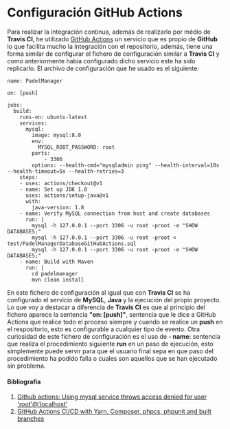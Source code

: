# Configuración GitHub Actions
Para realizar la integración continua, además de realizarlo por médio de **Travis CI**, he utilizado [GitHub Actions](https://github.com/features/actions) un servicio que es propio de **GitHub** lo que facilita mucho la integración con el repositorio, además, tiene una forma similar de configurar el fichero de configuración similar a **Travis CI** y como anteriormente había configurado dicho servicio este ha sido replicarlo. El archivo de configuración que he usado es el siguiente:

```
name: PadelManager

on: [push]

jobs:
  build:
    runs-on: ubuntu-latest
    services:
      mysql:
        image: mysql:8.0
        env:
          MYSQL_ROOT_PASSWORD: root
        ports:
            - 3306
        options: --health-cmd="mysqladmin ping" --health-interval=10s --health-timeout=5s --health-retries=3
    steps:
    - uses: actions/checkout@v1
    - name: Set up JDK 1.8
      uses: actions/setup-java@v1
      with:
        java-version: 1.8
    - name: Verify MySQL connection from host and create databases
      run: |
        mysql -h 127.0.0.1 --port 3306 -u root -proot -e "SHOW DATABASES;"
        mysql -h 127.0.0.1 --port 3306 -u root -proot < test/PadelManagerDatabaseGitHubActions.sql
        mysql -h 127.0.0.1 --port 3306 -u root -proot -e "SHOW DATABASES;"
    - name: Build with Maven
      run: |
        cd padelmanager
        mvn clean install
```

En este fichero de configuración al igual que con **Travis CI** se ha configurado el servicio de **MySQL**, **Java** y la ejecución del propio proyecto. Lo que voy a destacar a diferencia de **Travis CI** es que al principio del fichero aparece la sentencia **"on: [push]"**, sentencia que le dice a GitHub Actions que realice todo el proceso siempre y cuando se realice un **push** en el respositorio, esto es configurable a cualquier tipo de evento. Otra curiosidad de este fichero de configuración es el uso de **- name:** sentencia que realiza el procedimiento siguiente **run** en un paso de ejecución, esto simplemente puede servir para que el usuario final sepa en que paso del procedimiento ha podido falla o cuales son aquellos que se han ejecutado sin problema.

#### Bibliografía
1. [Github actions: Using mysql service throws access denied for user 'root'@'localhost'](https://stackoverflow.com/questions/58222386/github-actions-using-mysql-service-throws-access-denied-for-user-rootlocalh)
2. [GitHub Actions CI/CD with Yarn, Composer, phpcs, phpunit and built branches](https://bigbite.net/insights/github-actions-ci-cd-with-yarn-composer-phpcs-phpunit-and-built-branches/)
